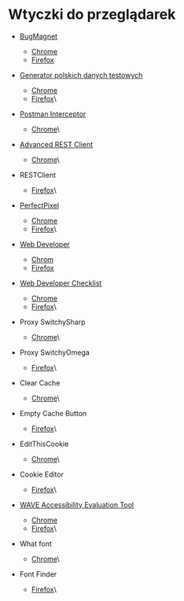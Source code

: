 # Wtyczki do przeglądarek

*   [BugMagnet](https://bugmagnet.org/)

    * [Chrome](https://chrome.google.com/webstore/detail/bug-magnet/efhedldbjahpgjcneebmbolkalbhckfi)
    * [Firefox](https://addons.mozilla.org/en-US/firefox/addon/bug-magnet/)


* [Generator polskich danych testowych](https://testerzy.pl/wiesci-ze-swiata-testerow/generator-danych-testowych-nowa-wersja)
  * [Chrome](https://chrome.google.com/webstore/detail/generator-danych-testowyc/emdnjmkfcjemifplhmbkjmelnckonggd)
  * [Firefox](https://addons.mozilla.org/pl/firefox/addon/generator-danych-testowych/)\

* [Postman Interceptor](https://www.getpostman.com/)
  * [Chrome](https://chrome.google.com/webstore/detail/postman-interceptor/aicmkgpgakddgnaphhhpliifpcfhicfo)\

* [Advanced REST Client](https://install.advancedrestclient.com/#/features)
  * [Chrome](https://chrome.google.com/webstore/detail/advanced-rest-client/hgmloofddffdnphfgcellkdfbfbjeloo)\

* RESTClient
  * [Firefox](https://addons.mozilla.org/en-GB/firefox/addon/restclient/?src=search)\

* [PerfectPixel](http://www.welldonecode.com/perfectpixel/)
  * [Chrome](https://chrome.google.com/webstore/detail/perfectpixel-by-welldonec/dkaagdgjmgdmbnecmcefdhjekcoceebi)
  * [Firefox](https://addons.mozilla.org/en-US/firefox/addon/perfectpixel/)\

*   [Web Developer](https://chrispederick.com/work/web-developer/)

    * [Chrom](https://chrome.google.com/webstore/detail/web-developer/bfbameneiokkgbdmiekhjnmfkcnldhhm)
    * [Firefox](https://addons.mozilla.org/en-US/firefox/addon/web-developer/)


* [Web Developer Checklist](http://webdevchecklist.com/)
  * [Chrome](https://chrome.google.com/webstore/detail/web-developer-checklist/iahamcpedabephpcgkeikbclmaljebjp)
  * [Firefox](https://addons.mozilla.org/en-US/firefox/addon/webdeveloperchecklist/)\

* Proxy SwitchySharp
  * [Chrome](https://chrome.google.com/webstore/detail/proxy-switchysharp/dpplabbmogkhghncfbfdeeokoefdjegm?hl=en)\

* Proxy SwitchyOmega
  * [Firefox](https://addons.mozilla.org/en-US/firefox/addon/switchyomega/)\

* Clear Cache
  * [Chrome](https://chrome.google.com/webstore/detail/clear-cache/cppjkneekbjaeellbfkmgnhonkkjfpdn?hl=en)\

* Empty Cache Button
  * [Firefox](https://addons.mozilla.org/en-US/firefox/addon/empty-cache-button/)\

* EditThisCookie
  * [Chrome](https://chrome.google.com/webstore/detail/editthiscookie/fngmhnnpilhplaeedifhccceomclgfbg?hl=en)\

* Cookie Editor
  * [Firefox](https://addons.mozilla.org/en-US/firefox/addon/edit-cookie/)\

* [WAVE Accessibility Evaluation Tool](https://wave.webaim.org/)
  * [Chrome](https://chrome.google.com/webstore/detail/wave-evaluation-tool/jbbplnpkjmmeebjpijfedlgcdilocofh)
  * [Firefox](https://addons.mozilla.org/en-US/firefox/addon/wave-accessibility-tool/)\

* What font
  * [Chrome](https://chrome.google.com/webstore/detail/whatfont/jabopobgcpjmedljpbcaablpmlmfcogm)\

* Font Finder
  * [Firefox](https://addons.mozilla.org/en-US/firefox/addon/font-inspect/)\


